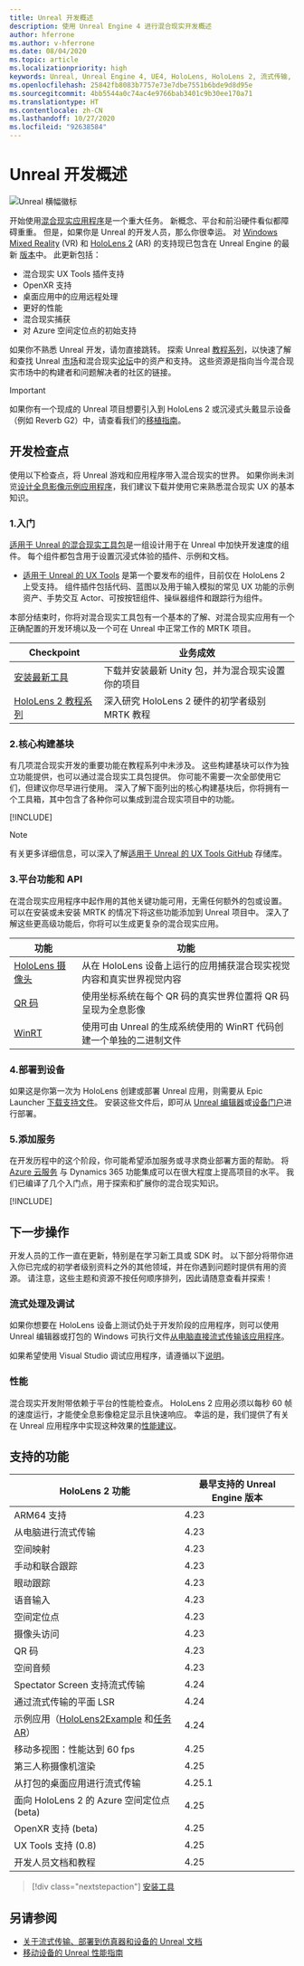 ```yaml
---
title: Unreal 开发概述
description: 使用 Unreal Engine 4 进行混合现实开发概述
author: hferrone
ms.author: v-hferrone
ms.date: 08/04/2020
ms.topic: article
ms.localizationpriority: high
keywords: Unreal, Unreal Engine 4, UE4, HoloLens, HoloLens 2, 流式传输, 远程处理, 混合现实, 开发, 入门, 功能, 新项目, 仿真器, 文档, 指南, 功能, 全息影像, 游戏开发
ms.openlocfilehash: 25842fb8083b7757e73e7dbe7551b6bde9d8d95e
ms.sourcegitcommit: 4bb5544a0c74ac4e9766bab3401c9b30ee170a71
ms.translationtype: HT
ms.contentlocale: zh-CN
ms.lasthandoff: 10/27/2020
ms.locfileid: "92638584"
---
```

# <a name="unreal-development-overview"></a>Unreal 开发概述

![Unreal 横幅徽标](../images/unreal_logo_banner.png)

开始使用<a href="https://docs.microsoft.com/windows/mixed-reality" target="_blank" title="混合现实文档">混合现实应用程序</a>是一个重大任务。 新概念、平台和前沿硬件看似都障碍重重。 但是，如果你是 Unreal 的开发人员，那么你很幸运。 对 <a href="https://www.microsoft.com/windows/windows-mixed-reality" target="_blank" title="Windows Mixed Reality 文档">Windows Mixed Reality</a> (VR) 和 <a href="https://www.microsoft.com/hololens/hardware" target="_blank" title="HoloLens 2 文档">HoloLens 2</a> (AR) 的支持现已包含在 Unreal Engine 的最新 <a href="https://docs.unrealengine.com/Support/Builds/ReleaseNotes/4_25/index.html" target="_blank" title="Unreal Engine 4.25 发行说明">版本</a>中。 此更新包括：
* 混合现实 UX Tools 插件支持
* OpenXR 支持
* 桌面应用中的应用远程处理
* 更好的性能
* 混合现实捕获
* 对 Azure 空间定位点的初始支持

如果你不熟悉 Unreal 开发，请勿直接跳转。 探索 Unreal <a href="https://docs.unrealengine.com/GettingStarted/index.html" target="_blank">教程系列</a>，以快速了解和查找 Unreal <a href="https://www.unrealengine.com/marketplace/store" target="_blank">市场</a>和混合现实<a href="https://forums.unrealengine.com/development-discussion/vr-ar-development" target="_blank">论坛</a>中的资产和支持。 这些资源是指向当今混合现实市场中的构建者和问题解决者的社区的链接。

> [!IMPORTANT]
> 如果你有一个现成的 Unreal 项目想要引入到 HoloLens 2 或沉浸式头戴显示设备（例如 Reverb G2）中，请查看我们的[移植指南](../porting-apps/porting-overview.md)。

## <a name="development-checkpoints"></a>开发检查点

使用以下检查点，将 Unreal 游戏和应用程序带入混合现实的世界。 如果你尚未浏览[设计全息影像示例应用程序](https://www.microsoft.com/p/designing-holograms/9nxwnjklrzwd)，我们建议下载并使用它来熟悉混合现实 UX 的基本知识。

### <a name="1-getting-started"></a>1.入门

[适用于 Unreal 的混合现实工具包](https://github.com/microsoft/MixedRealityToolkit-Unreal)是一组设计用于在 Unreal 中加快开发速度的组件。 每个组件都包含用于设置沉浸式体验的插件、示例和文档。

* [适用于 Unreal 的 UX Tools](https://github.com/microsoft/MixedReality-UXTools-Unreal) 是第一个要发布的组件，目前仅在 HoloLens 2 上受支持。 组件插件包括代码、蓝图以及用于输入模拟的常见 UX 功能的示例资产、手势交互 Actor、可按按钮组件、操纵器组件和跟踪行为组件。

本部分结束时，你将对混合现实工具包有一个基本的了解、对混合现实应用有一个正确配置的开发环境以及一个可在 Unreal 中正常工作的 MRTK 项目。

|  Checkpoint  |  业务成效  |
| --- | --- |
| [安装最新工具](../install-the-tools.md) | 下载并安装最新 Unity 包，并为混合现实设置你的项目 |
| [HoloLens 2 教程系列](tutorials/unreal-uxt-ch1.md) | 深入研究 HoloLens 2 硬件的初学者级别 MRTK 教程 |

### <a name="2-core-building-blocks"></a>2.核心构建基块

有几项混合现实开发的重要功能在教程系列中未涉及。 这些构建基块可以作为独立功能提供，也可以通过混合现实工具包提供。 你可能不需要一次全部使用它们，但建议你尽早进行使用。 深入了解下面列出的核心构建基块后，你将拥有一个工具箱，其中包含了各种你可以集成到混合现实项目中的功能。

[!INCLUDE[](../includes/unreal-building-blocks.md)]

> [!NOTE]
> 有关更多详细信息，可以深入了解[适用于 Unreal 的 UX Tools GitHub](https://github.com/microsoft/MixedReality-UXTools-Unreal) 存储库。

### <a name="3-platform-capabilities-and-apis"></a>3.平台功能和 API

在混合现实应用程序中起作用的其他关键功能可用，无需任何额外的包或设置。 可以在安装或未安装 MRTK 的情况下将这些功能添加到 Unreal 项目中。 深入了解这些更高级功能后，你将可以生成更复杂的混合现实应用。

|  功能  |  功能  |
| --- | --- |
| [HoloLens 摄像头](unreal-hololens-camera.md) | 从在 HoloLens 设备上运行的应用捕获混合现实视觉内容和真实世界视觉内容 |
| [QR 码](unreal-qr-codes.md) | 使用坐标系统在每个 QR 码的真实世界位置将 QR 码呈现为全息影像 |
| [WinRT](unreal-winrt.md) | 使用可由 Unreal 的生成系统使用的 WinRT 代码创建一个单独的二进制文件 |

### <a name="4-deploying-to-a-device"></a>4.部署到设备

如果这是你第一次为 HoloLens 创建或部署 Unreal 应用，则需要从 Epic Launcher [下载支持文件](tutorials/unreal-uxt-ch6.md#packaging-and-deploying-the-app-via-device-portal)。 安装这些文件后，即可从 [Unreal 编辑器](unreal-deploying.md)或[设备门户](tutorials/unreal-uxt-ch6.md#packaging-and-deploying-the-app-via-device-portal)进行部署。

### <a name="5-adding-services"></a>5.添加服务

在开发历程中的这个阶段，你可能希望添加服务或寻求商业部署方面的帮助。 将 [Azure 云服务](../mixed-reality-cloud-services.md) 与 Dynamics 365 功能集成可以在很大程度上提高项目的水平。 我们已编译了几个入门点，用于探索和扩展你的混合现实知识。

[!INCLUDE[](../includes/unreal-cloud-services-d365.md)]

## <a name="whats-next"></a>下一步操作

开发人员的工作一直在更新，特别是在学习新工具或 SDK 时。 以下部分将带你进入你已完成的初学者级别资料之外的其他领域，并在你遇到问题时提供有用的资源。 请注意，这些主题和资源不按任何顺序排列，因此请随意查看并探索！

### <a name="streaming--debugging"></a>流式处理及调试

如果你想要在 HoloLens 设备上测试仍处于开发阶段的应用程序，则可以使用 Unreal 编辑器或打包的 Windows 可执行文件[从电脑直接流式传输该应用程序](unreal-streaming.md)。

如果希望使用 Visual Studio 调试应用程序，请遵循以下[说明](https://docs.microsoft.com/visualstudio/debugger/debug-installed-app-package#remote)。

### <a name="performance"></a>性能

混合现实开发附带依赖于平台的性能检查点。 HoloLens 2 应用必须以每秒 60 帧的速度运行，才能使全息影像稳定显示且快速响应。 幸运的是，我们提供了有关在 Unreal 应用程序中实现这种效果的[性能建议](performance-recommendations-for-unreal.md)。

## <a name="supported-features"></a>支持的功能

| HoloLens 2 功能 | 最早支持的 Unreal Engine 版本 |
| ----------- | ----------- |
| ARM64 支持 | 4.23 |
| 从电脑进行流式传输 | 4.23 |
| 空间映射 | 4.23 |
| 手动和联合跟踪 | 4.23 |
| 眼动跟踪 | 4.23 |
| 语音输入 | 4.23 |
| 空间定位点 | 4.23 |
| 摄像头访问 | 4.23 |
| QR 码 | 4.23 |
| 空间音频 | 4.23 |
| Spectator Screen 支持流式传输 | 4.24 |
| 通过流式传输的平面 LSR | 4.24 |
| 示例应用（[HoloLens2Example](https://github.com/microsoft/MixedReality-Unreal-Samples) 和[任务 AR](https://docs.unrealengine.com/Resources/Showcases/MissionAR/index.html)） | 4.24 |
| 移动多视图：性能达到 60 fps | 4.25 |
| 第三人称摄像机渲染 | 4.25 |
| 从打包的桌面应用进行流式传输 | 4.25.1 |
| 面向 HoloLens 2 的 Azure 空间定位点 (beta) | 4.25 |
| OpenXR 支持 (beta) | 4.25 |
| UX Tools 支持 (0.8) | 4.25 |
| 开发人员文档和教程 | 4.25 |

> [!div class="nextstepaction"]
> [安装工具](../install-the-tools.md)

## <a name="see-also"></a>另请参阅
* <a href="https://docs.unrealengine.com/Platforms/AR/HoloLens2/index.html" target="_blank">关于流式传输、部署到仿真器和设备的 Unreal 文档</a>
* <a href="https://docs.unrealengine.com/Platforms/Mobile/Performance/index.html" target="_blank">移动设备的 Unreal 性能指南</a>
